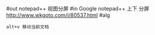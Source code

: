 #out
notepad++ 视图分屏
#in
Google notepad++ 上下 分屏
http://www.wkgoto.com/i/80537.html
#alg
```
alt+v 移动当前文档
```
